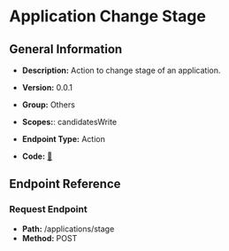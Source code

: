 # Application Change Stage

## General Information

- **Description:** Action to change stage of an application.

- **Version:** 0.0.1
- **Group:** Others
- **Scopes:**: candidatesWrite
- **Endpoint Type:** Action
- **Code:** [🔗](https://github.com/NangoHQ/integration-templates/tree/main/integrations/ashby/actions/application-change-stage.ts)

## Endpoint Reference

### Request Endpoint

- **Path:** /applications/stage
- **Method:** POST
